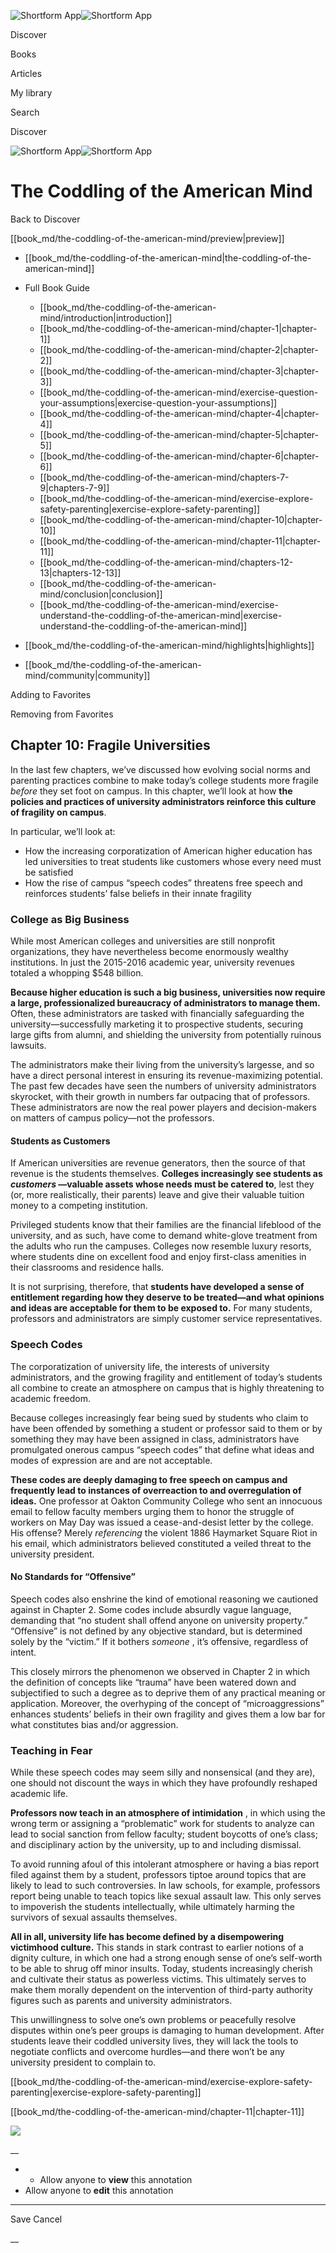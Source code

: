 ![Shortform App](/img/logo.36a2399e.svg)![Shortform App](/img/logo-dark.70c1b072.svg)

Discover

Books

Articles

My library

Search

Discover

![Shortform App](/img/logo.36a2399e.svg)![Shortform App](/img/logo-dark.70c1b072.svg)

# The Coddling of the American Mind

Back to Discover

[[book_md/the-coddling-of-the-american-mind/preview|preview]]

  * [[book_md/the-coddling-of-the-american-mind|the-coddling-of-the-american-mind]]
  * Full Book Guide

    * [[book_md/the-coddling-of-the-american-mind/introduction|introduction]]
    * [[book_md/the-coddling-of-the-american-mind/chapter-1|chapter-1]]
    * [[book_md/the-coddling-of-the-american-mind/chapter-2|chapter-2]]
    * [[book_md/the-coddling-of-the-american-mind/chapter-3|chapter-3]]
    * [[book_md/the-coddling-of-the-american-mind/exercise-question-your-assumptions|exercise-question-your-assumptions]]
    * [[book_md/the-coddling-of-the-american-mind/chapter-4|chapter-4]]
    * [[book_md/the-coddling-of-the-american-mind/chapter-5|chapter-5]]
    * [[book_md/the-coddling-of-the-american-mind/chapter-6|chapter-6]]
    * [[book_md/the-coddling-of-the-american-mind/chapters-7-9|chapters-7-9]]
    * [[book_md/the-coddling-of-the-american-mind/exercise-explore-safety-parenting|exercise-explore-safety-parenting]]
    * [[book_md/the-coddling-of-the-american-mind/chapter-10|chapter-10]]
    * [[book_md/the-coddling-of-the-american-mind/chapter-11|chapter-11]]
    * [[book_md/the-coddling-of-the-american-mind/chapters-12-13|chapters-12-13]]
    * [[book_md/the-coddling-of-the-american-mind/conclusion|conclusion]]
    * [[book_md/the-coddling-of-the-american-mind/exercise-understand-the-coddling-of-the-american-mind|exercise-understand-the-coddling-of-the-american-mind]]
  * [[book_md/the-coddling-of-the-american-mind/highlights|highlights]]
  * [[book_md/the-coddling-of-the-american-mind/community|community]]



Adding to Favorites 

Removing from Favorites 

## Chapter 10: Fragile Universities

In the last few chapters, we’ve discussed how evolving social norms and parenting practices combine to make today’s college students more fragile _before_ they set foot on campus. In this chapter, we’ll look at how **the policies and practices of university administrators reinforce this culture of fragility on campus**.

In particular, we’ll look at:

  * How the increasing corporatization of American higher education has led universities to treat students like customers whose every need must be satisfied
  * How the rise of campus “speech codes” threatens free speech and reinforces students’ false beliefs in their innate fragility



### College as Big Business

While most American colleges and universities are still nonprofit organizations, they have nevertheless become enormously wealthy institutions. In just the 2015-2016 academic year, university revenues totaled a whopping $548 billion.

**Because higher education is such a big business, universities now require a large, professionalized bureaucracy of administrators to manage them.** Often, these administrators are tasked with financially safeguarding the university—successfully marketing it to prospective students, securing large gifts from alumni, and shielding the university from potentially ruinous lawsuits.

The administrators make their living from the university’s largesse, and so have a direct personal interest in ensuring its revenue-maximizing potential. The past few decades have seen the numbers of university administrators skyrocket, with their growth in numbers far outpacing that of professors. These administrators are now the real power players and decision-makers on matters of campus policy—not the professors.

#### Students as Customers

If American universities are revenue generators, then the source of that revenue is the students themselves. **Colleges increasingly see students as _customers_ —valuable assets whose needs must be catered to**, lest they (or, more realistically, their parents) leave and give their valuable tuition money to a competing institution.

Privileged students know that their families are the financial lifeblood of the university, and as such, have come to demand white-glove treatment from the adults who run the campuses. Colleges now resemble luxury resorts, where students dine on excellent food and enjoy first-class amenities in their classrooms and residence halls.

It is not surprising, therefore, that **students have developed a sense of entitlement regarding how they deserve to be treated—and what opinions and ideas are acceptable for them to be exposed to.** For many students, professors and administrators are simply customer service representatives.

### Speech Codes

The corporatization of university life, the interests of university administrators, and the growing fragility and entitlement of today’s students all combine to create an atmosphere on campus that is highly threatening to academic freedom.

Because colleges increasingly fear being sued by students who claim to have been offended by something a student or professor said to them or by something they may have been assigned in class, administrators have promulgated onerous campus “speech codes” that define what ideas and modes of expression are and are not acceptable.

**These codes are deeply damaging to free speech on campus and frequently lead to instances of overreaction to and overregulation of ideas.** One professor at Oakton Community College who sent an innocuous email to fellow faculty members urging them to honor the struggle of workers on May Day was issued a cease-and-desist letter by the college. His offense? Merely _referencing_ the violent 1886 Haymarket Square Riot in his email, which administrators believed constituted a veiled threat to the university president.

#### No Standards for “Offensive”

Speech codes also enshrine the kind of emotional reasoning we cautioned against in Chapter 2. Some codes include absurdly vague language, demanding that “no student shall offend anyone on university property.” “Offensive” is not defined by any objective standard, but is determined solely by the “victim.” If it bothers _someone_ , it’s offensive, regardless of intent.

This closely mirrors the phenomenon we observed in Chapter 2 in which the definition of concepts like “trauma” have been watered down and subjectified to such a degree as to deprive them of any practical meaning or application. Moreover, the overhyping of the concept of “microaggressions” enhances students’ beliefs in their own fragility and gives them a low bar for what constitutes bias and/or aggression.

### Teaching in Fear

While these speech codes may seem silly and nonsensical (and they are), one should not discount the ways in which they have profoundly reshaped academic life.

**Professors now teach in an atmosphere of intimidation** , in which using the wrong term or assigning a “problematic” work for students to analyze can lead to social sanction from fellow faculty; student boycotts of one’s class; and disciplinary action by the university, up to and including dismissal.

To avoid running afoul of this intolerant atmosphere or having a bias report filed against them by a student, professors tiptoe around topics that are likely to lead to such controversies. In law schools, for example, professors report being unable to teach topics like sexual assault law. This only serves to impoverish the students intellectually, while ultimately harming the survivors of sexual assaults themselves.

**All in all, university life has become defined by a disempowering victimhood culture.** This stands in stark contrast to earlier notions of a dignity culture, in which one had a strong enough sense of one’s self-worth to be able to shrug off minor insults. Today, students increasingly cherish and cultivate their status as powerless victims. This ultimately serves to make them morally dependent on the intervention of third-party authority figures such as parents and university administrators.

This unwillingness to solve one’s own problems or peacefully resolve disputes within one’s peer groups is damaging to human development. After students leave their coddled university lives, they will lack the tools to negotiate conflicts and overcome hurdles—and there won’t be any university president to complain to.

[[book_md/the-coddling-of-the-american-mind/exercise-explore-safety-parenting|exercise-explore-safety-parenting]]

[[book_md/the-coddling-of-the-american-mind/chapter-11|chapter-11]]

![](https://bat.bing.com/action/0?ti=56018282&Ver=2&mid=6f3b13af-92e0-4870-b6e0-a33a106f11f4&sid=1711133063fa11eebdec89a8b8ae3bbc&vid=171147a063fa11eea7440fcfeb230d96&vids=0&msclkid=N&pi=0&lg=en-US&sw=800&sh=600&sc=24&nwd=1&tl=Shortform%20%7C%20Book&p=https%3A%2F%2Fwww.shortform.com%2Fapp%2Fbook%2Fthe-coddling-of-the-american-mind%2Fchapter-10&r=&lt=293&evt=pageLoad&sv=1&rn=585806)

__

  *   * Allow anyone to **view** this annotation
  * Allow anyone to **edit** this annotation



* * *

Save Cancel

__



